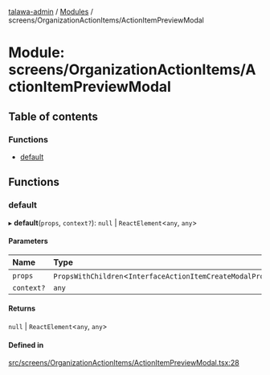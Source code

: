 [talawa-admin](../README.md) / [Modules](../modules.md) / screens/OrganizationActionItems/ActionItemPreviewModal

# Module: screens/OrganizationActionItems/ActionItemPreviewModal

## Table of contents

### Functions

- [default](screens_OrganizationActionItems_ActionItemPreviewModal.md#default)

## Functions

### default

▸ **default**(`props`, `context?`): ``null`` \| `ReactElement`\<`any`, `any`\>

#### Parameters

| Name | Type |
| :------ | :------ |
| `props` | `PropsWithChildren`\<`InterfaceActionItemCreateModalProps`\> |
| `context?` | `any` |

#### Returns

``null`` \| `ReactElement`\<`any`, `any`\>

#### Defined in

[src/screens/OrganizationActionItems/ActionItemPreviewModal.tsx:28](https://github.com/Sahi1l-Kumar/talawa-admin/blob/3d595e8/src/screens/OrganizationActionItems/ActionItemPreviewModal.tsx#L28)
